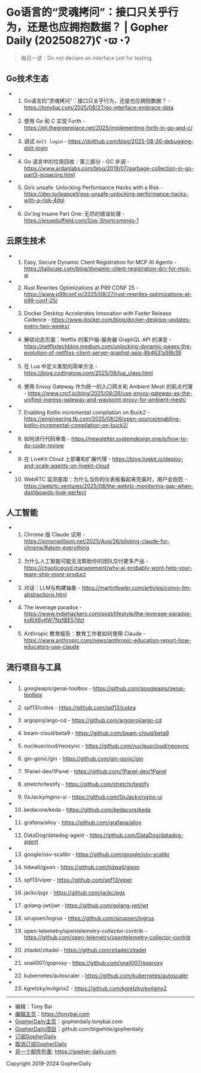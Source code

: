 # Go语言的“灵魂拷问”：接口只关乎行为，还是也应拥抱数据？ | Gopher Daily (20250827)ʕ◔ϖ◔ʔ

>每日一谚：Do not declare an interface just for testing.

## Go技术生态


- 1. Go语言的“灵魂拷问”：接口只关乎行为，还是也应拥抱数据？ - https://tonybai.com/2025/08/27/go-interface-embrace-data

- 2. 使用 Go 和 C 实现 Forth - https://eli.thegreenplace.net/2025/implementing-forth-in-go-and-c/

- 3. 调试 `dolt login` - https://dolthub.com/blog/2025-08-26-debugging-dolt-login

- 4. Go 语言中的垃圾回收：第三部分 - GC 步调 - https://www.ardanlabs.com/blog/2019/07/garbage-collection-in-go-part3-gcpacing.html

- 5. Go’s unsafe: Unlocking Performance Hacks with a Risk - https://dev.to/leapcell/gos-unsafe-unlocking-performance-hacks-with-a-risk-4dgl

- 6. Go&#39;ing Insane Part One: 无尽的错误处理 - https://jesseduffield.com/Gos-Shortcomings-1


## 云原生技术


- 1. Easy, Secure Dynamic Client Registration for MCP AI Agents - https://tailscale.com/blog/dynamic-client-registration-dcr-for-mcp-ai

- 2. Rust Rewrites Optimizations at P99 CONF 25 - https://www.p99conf.io/2025/08/27/rust-rewrites-optimizations-at-p99-conf-25/

- 3. Docker Desktop Accelerates Innovation with Faster Release Cadence - https://www.docker.com/blog/docker-desktop-updates-every-two-weeks/

- 4. 解锁动态页面：Netflix 的客户端-服务器 GraphQL API 的演变 - https://netflixtechblog.medium.com/unlocking-dynamic-pages-the-evolution-of-netflixs-client-server-graphql-apis-8b4631a59b39

- 5. 在 Lua 中定义类型的简单方法 - https://blog.codingnow.com/2025/08/lua_class.html

- 6. 使用 Envoy Gateway 作为统一的入口网关和 Ambient Mesh 的航点代理 - https://www.cncf.io/blog/2025/08/26/use-envoy-gateway-as-the-unified-ingress-gateway-and-waypoint-proxy-for-ambient-mesh/

- 7. Enabling Kotlin incremental compilation on Buck2 - https://engineering.fb.com/2025/08/26/open-source/enabling-kotlin-incremental-compilation-on-buck2/

- 8. 如何进行代码审查 - https://newsletter.systemdesign.one/p/how-to-do-code-review

- 9. 在 LiveKit Cloud 上部署和扩展代理 - https://blog.livekit.io/deploy-and-scale-agents-on-livekit-cloud

- 10. WebRTC 监测差距：为什么当你的仪表板看起来完美时，用户会抱怨 - https://webrtc.ventures/2025/08/the-webrtc-monitoring-gap-when-dashboards-look-perfect


## 人工智能


- 1. Chrome 版 Claude 试用 - https://simonwillison.net/2025/Aug/26/piloting-claude-for-chrome/#atom-everything

- 2. 为什么人工智能可能无法帮助你的团队交付更多产品 - https://chaoticgood.management/why-ai-probably-wont-help-your-team-ship-more-product

- 3. 对话：LLM与构建抽象 - https://martinfowler.com/articles/convo-llm-abstractions.html

- 4. The leverage paradox - https://www.indiehackers.com/post/lifestyle/the-leverage-paradox-ksRiX6y6W7NzfBE57dzt

- 5. Anthropic 教育报告：教育工作者如何使用 Claude - https://www.anthropic.com/news/anthropic-education-report-how-educators-use-claude


## 流行项目与工具


- 1. googleapis/genai-toolbox - https://github.com/googleapis/genai-toolbox

- 2. spf13/cobra - https://github.com/spf13/cobra

- 3. argoproj/argo-cd - https://github.com/argoproj/argo-cd

- 4. beam-cloud/beta9 - https://github.com/beam-cloud/beta9

- 5. nucleuscloud/neosync - https://github.com/nucleuscloud/neosync

- 6. gin-gonic/gin - https://github.com/gin-gonic/gin

- 7. 1Panel-dev/1Panel - https://github.com/1Panel-dev/1Panel

- 8. stretchr/testify - https://github.com/stretchr/testify

- 9. 0xJacky/nginx-ui - https://github.com/0xJacky/nginx-ui

- 10. kedacore/keda - https://github.com/kedacore/keda

- 11. grafana/alloy - https://github.com/grafana/alloy

- 12. DataDog/datadog-agent - https://github.com/DataDog/datadog-agent

- 13. google/osv-scalibr - https://github.com/google/osv-scalibr

- 14. tidwall/gjson - https://github.com/tidwall/gjson

- 15. spf13/viper - https://github.com/spf13/viper

- 16. jackc/pgx - https://github.com/jackc/pgx

- 17. golang-jwt/jwt - https://github.com/golang-jwt/jwt

- 18. sirupsen/logrus - https://github.com/sirupsen/logrus

- 19. open-telemetry/opentelemetry-collector-contrib - https://github.com/open-telemetry/opentelemetry-collector-contrib

- 20. zitadel/zitadel - https://github.com/zitadel/zitadel

- 21. snail007/goproxy - https://github.com/snail007/goproxy

- 22. kubernetes/autoscaler - https://github.com/kubernetes/autoscaler

- 23. kgretzky/evilginx2 - https://github.com/kgretzky/evilginx2


----

- 编辑：Tony Bai
- [编辑主页](https://tonybai.com)：https://tonybai.com
- [GopherDaily主页](https://gopherdaily.tonybai.com)：gopherdaily.tonybai.com
- [GopherDaily项目](https://github.com/bigwhite/gopherdaily)：github.com/bigwhite/gopherdaily
- [订阅GopherDaily](https://gopherdaily.tonybai.com/subscribe)
- [取消订阅GopherDaily](https://gopherdaily.tonybai.com/unsubscribe)
- [另一个邮件列表](https://gopher-daily.com): https://gopher-daily.com

Copyright 2019-2024 GopherDaily

